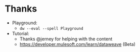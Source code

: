 # Thanks 

- Playground:
  - `dw --eval --spell Playground`
- Tutorial: 
  - Thanks @jerney for helping with the content
  - https://developer.mulesoft.com/learn/dataweave (Beta)  
